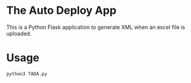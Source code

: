 # The Auto Deploy App
This is a Python Flask application to generate XML when an excel file is uploaded. 

# Usage
```
python3 TADA.py
```
